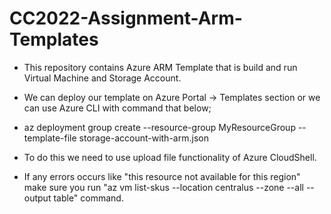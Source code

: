 # CC2022-Assignment-Arm-Templates

- This repository contains Azure ARM Template that is build and run Virtual Machine and Storage Account.

- We can deploy our template on Azure Portal -> Templates section or we can use Azure CLI with command that below;

- az deployment group create --resource-group MyResourceGroup  --template-file storage-account-with-arm.json

- To do this we need to use upload file functionality of Azure CloudShell.

- If any errors occurs like "this resource not available for this region" make sure you run "az vm list-skus --location centralus --zone --all --output table" command.
